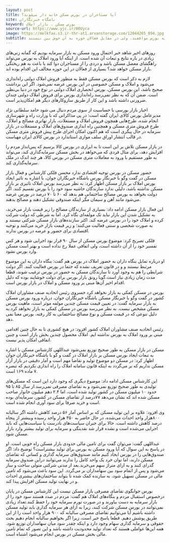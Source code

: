 ```yaml
---
layout: post
title: آیا مستاجران در بورس مسکن خانه دار می‌شوند؟
site: باشگاه خبرنگاران
keyword: بورس مسکن ، بازار املاک
source-url: https://www.yjc.ir/00Uyca
image: https://melkfax.s3.ir-thr-at1.arvanstorage.com/12044265_894.jpg
subtitle: برخی تحلیلگران اقتصادی با ورود مسکن به بورس موافقند، ولی در مقابل فعالان حوزه به آن خوش بین نیستند.
---
```

روز‌های اخیر شاهد خبر احتمال  ورود مسکن به بازار سرمایه بودیم که گمانه زنی‌های زیادی در باره  نتایج و تبعات آن  شده است. از اینکه آیا ورود املاک به بورس می‌تواند راهگشای معضل مسکن باشد و دردی را از مستاجران دوا کند یا باعث به هم ریختگی بازار مسکن خواهد شد؟ بسیاری از فعالان در این حوزه مخالف این اقدام بوده اند.

لازم به ذکر است که بورس مسکن فقط به منظور فروش املاک دولتی راه‌اندازی می‌شود و املاک و مسکن خصوصی در این بورس عرضه نمی‌شود. اگر این برداشت صحیح باشد، این بورس مسکن، بورس انحصاری املاک دولتی در نوع خود در دنیا بی‌نظیر است. ضمن آن که به نظر نمی‌رسد راه‌اندازی بورس برای فروش املاک دولتی چندان ضرورتی داشته باشد و این کار از طریق سازوکار‌های دیگر هم امکان‌پذیر است.

اخبار بازار بورسی با حساسیت از سوی مردم دنبال می شود
حامد سلطانی نژاد مدیرعامل بورس کالای ایران گفته است: در پی مذاکراتی که با وزارت راه و شهرسازی انجام شده، طرح‌هایی همچون فروش املاک و مستغلات، بازار تهاتری مصالح و املاک، طرح فروش متری مسکن و همچنین راه اندازی صندوق‌های املاک و مستغلات در بازار سرمایه در حال پیگری است که هم اکنون امکان اجرای طرح پیش فروش متری مسکن در قالب انتشار اوراق سلف موازی استاندارد در بورس کالای ایران مهیاست.

در بازار مسکن تلاش بر این است تا به ابزاری در بورس کالا برسیم که پس‌انداز مردم را افزایش دهد، برای مثال فردی که می‌خواهد در بخش مسکن سرمایه‌گذاری کند، می‌تواند به طور مستقیم با ورود به معاملات متری مسکن در بورس کالا، هر چند اندک در ملک سرمایه‌گذاری کند.

حضور مسکن در بورس توجیه اقتصادی ندارد
محسن فلکی کارشناس و فعال بازار مسکن در گفت وگو با خبرنگار بورس باشگاه خبرنگاران جوان، با اشاره به تاثیر ایجاد بورس املاک بر بازار مسکن اظهار کرد: به نظر می‌رسد بورس املاک تاثیری بر بازار مسکن نداشته باشد، دلیلی ندارد سازندگان حاشیه سود خود را با بورس تقسیم کنند. اگر دولت بخواهد به بورس مصالح ساختمانی هم بدهد که ۶۰ تا ۷۰ درصد در بورس عرضه می‌شود مانند آهن و سیمان مگر اینکه صندوقی تشکیل دهند و مصالح بدهند.

این فعال بازار مسکن ادامه داد: بسیاری از سازندگان مصالح را زیر قیمت بازار می‌خرند، به تشکیل شدن این بازار نباید تک مولفه‌ای نگاه کرد. اما به شرطی که دولت شرکت کرده و املاک خود را در بورس عرضه کند. اکثر سازنده‌های بازار مسکن شرکتی نیستند و به صورت شخصی و سنتی فعالیت می‌کنند؛ و زیر قیمت بازار خرید می‌کنند و توجیه اقتصادی برای حضور و عرضه در بورس ندارند.

فلکی تصریح کرد: موضوع بورس مسکن از سال ۹۰ قرار بود اجرایی شود و هر کس تفسیر خود را از آن داشته است، ولی اتفاقی عملا رخ نداده است و بهتر است مسکن وارد بورس نشود.

او درباره تمایل بنگاه داران به حضور املاک در بورس هم گفت: بنگاه داران به این موضوع مرتبط نیستند و و در قانون تعریف نشده که حتما در بورس فعالیت کنند. اگر دولت شرایطی را هم به وجود آورد تا سازندگان مسکن به حضور در بورس ترغیب شوند، قطعا مدت زمان زیادی نیاز است.گویا رونق بازار بورس برای دولت خوشایند بوده که دلیل اقدام اخیر آن‌ها مبنی بر ورود مسکن و املاک در بازار بورس است.


بورس در مسکن کمکی به بازار نخواهد کرد
خسروی رئیس اتحادیه صنف مشاوران املاک کشور در گفت وگو با خبرنگار مسکن باشگاه خبرنگاران جوان، درباره ورود بورس مسکن به بازار سرمایه گفت: در تعیین قیمت مسکن چندین مولفه موثر است، ماهیت بورس مسکن مشخص نیست. به نظر می‌رسد بورس در مسکن کمکی به بازار نخواهد کرد.به دلیل تنوعی که  در قیمت مسکن و نوع مصالح ساختمانی به کار رفته، بورس معنا نمی دهد.

 رئیس اتحادیه صنف مشاوران املاک کشور افزود: در هیچ کشوری تا به حال چنین اقدامی مبنی بر ورود املاک به بورس نداشته ایم. املاک محصول  چندین بخش بازار است و چنین اتفاقی امکان پذیر نیست.

مسکن  در بازار مسکن به طور صحیح توزیع نمی‌شود
عبداللهی کارشناس مسکن با اشاره به تبعات ایجاد بورس مسکن بر بازار املاک  در گفت و گو با باشگاه خبرنگاران جوان اظهار کرد: در مسکن دو موضوع تولید و تقاضا مهم است و آمار دقیقی در بازار آزار مسکن نداریم که بر می‌گردد به اینکه قانون سامانه املاک را راه اندازی نکردیم که تبصره ۷ ماده ۱۶۹ است.

این کارشناس مسکن ادامه داد: موضوع دیگری که وجود دارد این است که مسکن‌های تولیدی به طور صحیح توزیع نمی‌شود و به تقاضای مصرفی نمی‌رسد.از سال ٨۵ تا ٩۵ حدود ١٠ میلیون مسکن در کشور تولید شده است، اما ۲.۴ دهم میلیون خانوار صاحب مسکن شده اند که نشان می‌دهد ٧٧درصد از تقاضای مسکن در کشور، سرمایه‌ای بوده است و خرید صرفا برای سود آوری انجام شده است.

وی افزود: علاوه بر این تولید مسکن که بر اساس آمار ۵۶ درصد کاهش داشته اگر سالیانه ٨٠٠هزار واحد احداث می‌شده، در حال حاضر به ٣۵٠ هزار واحد رسیده وبیشتر از پنجاه درصد کاهش داشته است. حالا برای جبران سیاست‌های نادرست یا سیاست‌هایی که باید اجرایی می‌شده است و نشده قرار شد نقدینگی و سرمایه برای تولید بیشتر وارد بازار مسکن شود.

عبداللهی گفت: می‌توان گفت برای تامین مالی  حدودی بازار مسکن راه خوبی است. او در پاسخ به این سوال که آیا ورود مسکن به بورس برای تولید بیشتراست؟ توضیح داد: اگر صندوق‌هایی را در بورس ایجاد کنیم مانند صندوق‌های سرمایه گذاری و کسانی که تقاضای مسکن دارند، اما توان خرد یک واحد کامل را ندارند می‌توانند دراین صندوق سرمایه گذرای کنند و به ازای متراژ سهم می‌خرند.بعد از مدتی شرکتی متولی ساخت و ساز می‌شود و پس از اتمام سود بین سهامداران بر می‌گردد. این سود باعث می‌شود که تامین مالی در مسکن تسهیل شود، به سازنده کمک شده تا بتواند ساختمان‌های بیشتری احداث و در نهایت تولید مسکن افزایش پیدا کند.

بورس  جوابگوی تقاضای مصرفی بازار مسکن نیست
این کارشناس مسکن در پایان درخصوص استقبال مردم و بنگاه‌های املاک هم گفت: مردم در صدد هستند سود خود را از بازار سرمایه به دست بیاورند و در صورت تورم سرمایه خود را حفظ کنند.تعداد زیادی نمی‌توانند در بورس مسکن شرکت کنند، زیرا به ازای هر سرمایه گذاری باید تولید مسکن داشته باشیم آیا می‌توانیم تقاضای مصرفی سالیانه که ۹۰۰ هزار واحد است را از این طریق پوشش دهیم. قطعا پاسخ خیر است، زیرا اگر بخواهیم سالیانه انجام دهیم بحث حقوقی و سرمایه گذاری سهام وجود دارد و اینکه چقدر سود میان سهامداران توزیع شود. همه این‌ها عواملی هستند که تعداد تولید محدودیت داشته باشد و این تصور که تمام تامین مالی بخش مسکن در بورس انجام می‌شود اشتباه است.